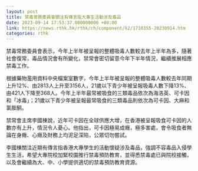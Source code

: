 ```yaml
---
layout: post
title: 禁毒常務委員會關注有傳言指大專生活動涉及毒品
date: 2023-09-14 17:53:37.000000000 +08:00
link: https://news.rthk.hk/rthk/ch/component/k2/1718355-20230914.htm
categories: rthk
---
```


禁毒常務委員會表示，今年上半年被呈報的整體吸毒人數較去年上半年為多，隨著社會復常，毒品情況會有所變化，禁常會密切留意今年下半年情況，繼續推展相應禁毒工作。

根據藥物濫用資料中央檔案室數字，今年上半年被呈報的整體吸毒人數較去年同期上升12%、由2813人上升至3156人，21歲以下青少年被呈報吸毒人數下降13%、由421人下降至368人。今年上半年最常被吸食的三類毒品依次為海洛英、可卡因和「冰毒」；21歲以下青少年被呈報最常吸食的三類毒品則依次為可卡因、大麻和氯胺酮。
 
禁常會主席李國棟說，近年可卡因在全球供應大增，在香港被呈報吸食可卡因的人數亦有上升，情況令人憂心。他指出，可卡因極易成癮，極多害處，會令吸食者無論在身癮、心癮及財務上均泥足深陷，公眾切勿嘗試。

李國棟關注近期有傳言指香港大專學生的活動懷疑涉及毒品，強調不容毒品入侵學生生活，希望大專院校加緊校園推行禁毒預防教育，並得悉禁毒處已與院校接觸，以及會繼續為大、中、小學提供適切的禁毒預防教育資源。
